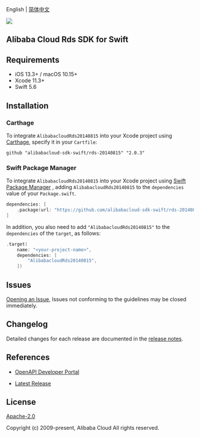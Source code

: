 English | [简体中文](README-CN.md)

![](https://aliyunsdk-pages.alicdn.com/icons/AlibabaCloud.svg)

## Alibaba Cloud Rds SDK for Swift

## Requirements

- iOS 13.3+ / macOS 10.15+
- Xcode 11.3+
- Swift 5.6

## Installation

### Carthage

To integrate `AlibabacloudRds20140815` into your Xcode project using [Carthage](https://github.com/Carthage/Carthage), specify it in your `Cartfile`:

```ogdl
github "alibabacloud-sdk-swift/rds-20140815" "2.0.3"
```

### Swift Package Manager

To integrate `AlibabacloudRds20140815` into your Xcode project using [Swift Package Manager](https://swift.org/package-manager/) , adding `AlibabacloudRds20140815` to the `dependencies` value of your `Package.swift`.

```swift
dependencies: [
    .package(url: "https://github.com/alibabacloud-sdk-swift/rds-20140815.git", from: "2.0.3")
]
```

In addition, you also need to add `"AlibabacloudRds20140815"` to the `dependencies` of the `target`, as follows:

```swift
.target(
    name: "<your-project-name>",
    dependencies: [
        "AlibabacloudRds20140815",
    ])
```

## Issues

[Opening an Issue](https://github.com/alibabacloud-sdk-swift/rds-20140815/issues/new), Issues not conforming to the guidelines may be closed immediately.

## Changelog

Detailed changes for each release are documented in the [release notes](./ChangeLog.txt).

## References

* [OpenAPI Developer Portal](https://next.api.alibabacloud.com/home)
- [Latest Release](https://github.com/alibabacloud-sdk-swift/rds-20140815)

## License

[Apache-2.0](http://www.apache.org/licenses/LICENSE-2.0)

Copyright (c) 2009-present, Alibaba Cloud All rights reserved.
